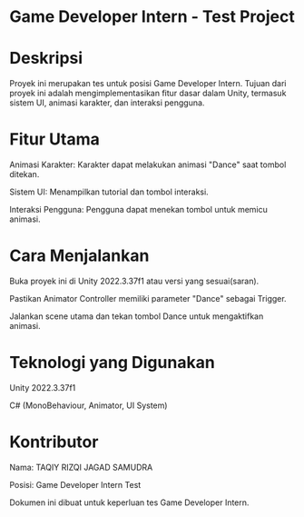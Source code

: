 
# Game Developer Intern - Test Project

# Deskripsi

Proyek ini merupakan tes untuk posisi Game Developer Intern. Tujuan dari proyek ini adalah mengimplementasikan fitur dasar dalam Unity, termasuk sistem UI, animasi karakter, dan interaksi pengguna.

# Fitur Utama

Animasi Karakter: Karakter dapat melakukan animasi "Dance" saat tombol ditekan.

Sistem UI: Menampilkan tutorial dan tombol interaksi.

Interaksi Pengguna: Pengguna dapat menekan tombol untuk memicu animasi.

# Cara Menjalankan

Buka proyek ini di Unity 2022.3.37f1 atau versi yang sesuai(saran).

Pastikan Animator Controller memiliki parameter "Dance" sebagai Trigger.

Jalankan scene utama dan tekan tombol Dance untuk mengaktifkan animasi.


# Teknologi yang Digunakan

Unity 2022.3.37f1

C# (MonoBehaviour, Animator, UI System)

# Kontributor

Nama: TAQIY RIZQI JAGAD SAMUDRA

Posisi: Game Developer Intern Test

Dokumen ini dibuat untuk keperluan tes Game Developer Intern.
